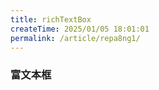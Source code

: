 ```yaml
---
title: richTextBox
createTime: 2025/01/05 18:01:01
permalink: /article/repa8ng1/
---
```




### 富文本框

